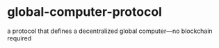 # global-computer-protocol
a protocol that defines a decentralized global computer—no blockchain required
